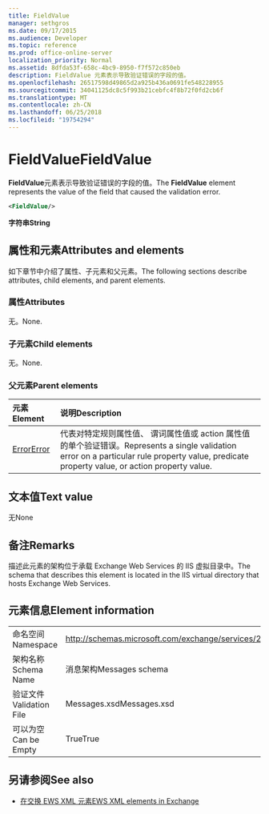 ```yaml
---
title: FieldValue
manager: sethgros
ms.date: 09/17/2015
ms.audience: Developer
ms.topic: reference
ms.prod: office-online-server
localization_priority: Normal
ms.assetid: 8dfda53f-658c-4bc9-8950-f7f572c850eb
description: FieldValue 元素表示导致验证错误的字段的值。
ms.openlocfilehash: 26517598d49865d2a925b436a0691fe548228955
ms.sourcegitcommit: 34041125dc8c5f993b21cebfc4f8b72f0fd2cb6f
ms.translationtype: MT
ms.contentlocale: zh-CN
ms.lasthandoff: 06/25/2018
ms.locfileid: "19754294"
---
```

# <a name="fieldvalue"></a><span data-ttu-id="6dc38-103">FieldValue</span><span class="sxs-lookup"><span data-stu-id="6dc38-103">FieldValue</span></span>

<span data-ttu-id="6dc38-104">**FieldValue**元素表示导致验证错误的字段的值。</span><span class="sxs-lookup"><span data-stu-id="6dc38-104">The **FieldValue** element represents the value of the field that caused the validation error.</span></span> 
  
```XML
<FieldValue/>
```

 <span data-ttu-id="6dc38-105">**字符串**</span><span class="sxs-lookup"><span data-stu-id="6dc38-105">**String**</span></span>
## <a name="attributes-and-elements"></a><span data-ttu-id="6dc38-106">属性和元素</span><span class="sxs-lookup"><span data-stu-id="6dc38-106">Attributes and elements</span></span>

<span data-ttu-id="6dc38-107">如下章节中介绍了属性、子元素和父元素。</span><span class="sxs-lookup"><span data-stu-id="6dc38-107">The following sections describe attributes, child elements, and parent elements.</span></span>
  
### <a name="attributes"></a><span data-ttu-id="6dc38-108">属性</span><span class="sxs-lookup"><span data-stu-id="6dc38-108">Attributes</span></span>

<span data-ttu-id="6dc38-109">无。</span><span class="sxs-lookup"><span data-stu-id="6dc38-109">None.</span></span>
  
### <a name="child-elements"></a><span data-ttu-id="6dc38-110">子元素</span><span class="sxs-lookup"><span data-stu-id="6dc38-110">Child elements</span></span>

<span data-ttu-id="6dc38-111">无。</span><span class="sxs-lookup"><span data-stu-id="6dc38-111">None.</span></span>
  
### <a name="parent-elements"></a><span data-ttu-id="6dc38-112">父元素</span><span class="sxs-lookup"><span data-stu-id="6dc38-112">Parent elements</span></span>

|<span data-ttu-id="6dc38-113">**元素**</span><span class="sxs-lookup"><span data-stu-id="6dc38-113">**Element**</span></span>|<span data-ttu-id="6dc38-114">**说明**</span><span class="sxs-lookup"><span data-stu-id="6dc38-114">**Description**</span></span>|
|:-----|:-----|
|[<span data-ttu-id="6dc38-115">Error</span><span class="sxs-lookup"><span data-stu-id="6dc38-115">Error</span></span>](error.md) <br/> |<span data-ttu-id="6dc38-116">代表对特定规则属性值、 谓词属性值或 action 属性值的单个验证错误。</span><span class="sxs-lookup"><span data-stu-id="6dc38-116">Represents a single validation error on a particular rule property value, predicate property value, or action property value.</span></span>  <br/> |
   
## <a name="text-value"></a><span data-ttu-id="6dc38-117">文本值</span><span class="sxs-lookup"><span data-stu-id="6dc38-117">Text value</span></span>

<span data-ttu-id="6dc38-118">无</span><span class="sxs-lookup"><span data-stu-id="6dc38-118">None</span></span>
  
## <a name="remarks"></a><span data-ttu-id="6dc38-119">备注</span><span class="sxs-lookup"><span data-stu-id="6dc38-119">Remarks</span></span>

<span data-ttu-id="6dc38-120">描述此元素的架构位于承载 Exchange Web Services 的 IIS 虚拟目录中。</span><span class="sxs-lookup"><span data-stu-id="6dc38-120">The schema that describes this element is located in the IIS virtual directory that hosts Exchange Web Services.</span></span>
  
## <a name="element-information"></a><span data-ttu-id="6dc38-121">元素信息</span><span class="sxs-lookup"><span data-stu-id="6dc38-121">Element information</span></span>

|||
|:-----|:-----|
|<span data-ttu-id="6dc38-122">命名空间</span><span class="sxs-lookup"><span data-stu-id="6dc38-122">Namespace</span></span>  <br/> |http://schemas.microsoft.com/exchange/services/2006/messages  <br/> |
|<span data-ttu-id="6dc38-123">架构名称</span><span class="sxs-lookup"><span data-stu-id="6dc38-123">Schema Name</span></span>  <br/> |<span data-ttu-id="6dc38-124">消息架构</span><span class="sxs-lookup"><span data-stu-id="6dc38-124">Messages schema</span></span>  <br/> |
|<span data-ttu-id="6dc38-125">验证文件</span><span class="sxs-lookup"><span data-stu-id="6dc38-125">Validation File</span></span>  <br/> |<span data-ttu-id="6dc38-126">Messages.xsd</span><span class="sxs-lookup"><span data-stu-id="6dc38-126">Messages.xsd</span></span>  <br/> |
|<span data-ttu-id="6dc38-127">可以为空</span><span class="sxs-lookup"><span data-stu-id="6dc38-127">Can be Empty</span></span>  <br/> |<span data-ttu-id="6dc38-128">True</span><span class="sxs-lookup"><span data-stu-id="6dc38-128">True</span></span>  <br/> |
   
## <a name="see-also"></a><span data-ttu-id="6dc38-129">另请参阅</span><span class="sxs-lookup"><span data-stu-id="6dc38-129">See also</span></span>



- [<span data-ttu-id="6dc38-130">在交换 EWS XML 元素</span><span class="sxs-lookup"><span data-stu-id="6dc38-130">EWS XML elements in Exchange</span></span>](ews-xml-elements-in-exchange.md)

